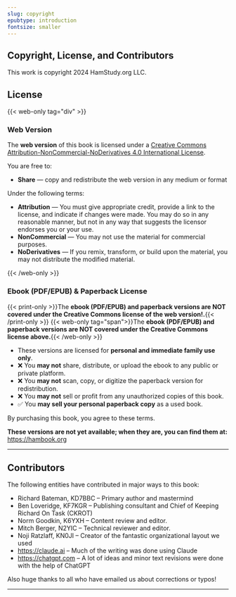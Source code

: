 ```yaml
---
slug: copyright
epubtype: introduction
fontsize: smaller
---
```

## Copyright, License, and Contributors

This work is copyright 2024 HamStudy.org LLC.

## License

{{< web-only tag="div" >}}
### **Web Version**
The **web version** of this book is licensed under a [Creative Commons Attribution-NonCommercial-NoDerivatives 4.0 International License](https://creativecommons.org/licenses/by-nc-nd/4.0/).

You are free to:
- **Share** — copy and redistribute the web version in any medium or format

Under the following terms:
- **Attribution** — You must give appropriate credit, provide a link to the license, and indicate if changes were made. You may do so in any reasonable manner, but not in any way that suggests the licensor endorses you or your use.
- **NonCommercial** — You may not use the material for commercial purposes.
- **NoDerivatives** — If you remix, transform, or build upon the material, you may not distribute the modified material.

{{< /web-only >}}

### **Ebook (PDF/EPUB) & Paperback License**

{{< print-only >}}The **ebook (PDF/EPUB) and paperback versions are NOT covered under the Creative Commons license of the web version!.**{{< /print-only >}}
{{< web-only tag="span">}}The **ebook (PDF/EPUB) and paperback versions are NOT covered under the Creative Commons license above.**{{< /web-only >}}

- These versions are licensed for **personal and immediate family use only**.
- ❌ You **may not** share, distribute, or upload the ebook to any public or private platform.
- ❌ You **may not** scan, copy, or digitize the paperback version for redistribution.
- ❌ You **may not** sell or profit from any unauthorized copies of this book.
- ✅ You **may sell your personal paperback copy** as a used book.

By purchasing this book, you agree to these terms.  

**These versions are not yet available; when they are, you can find them at:** https://hambook.org

---

## Contributors

The following entities have contributed in major ways to this book:

* Richard Bateman, KD7BBC – Primary author and mastermind
* Ben Loveridge, KF7KGR – Publishing consultant and Chief of Keeping Richard On Task (CKROT)
* Norm Goodkin, K6YXH – Content review and editor.
* Mitch Berger, N2YIC – Technical reviewer and editor.
* Noji Ratzlaff, KN0JI – Creator of the fantastic organizational layout we used
* https://claude.ai – Much of the writing was done using Claude
* https://chatgpt.com – A lot of ideas and minor text revisions were done with the help of ChatGPT

Also huge thanks to all who have emailed us about corrections or typos!

---
